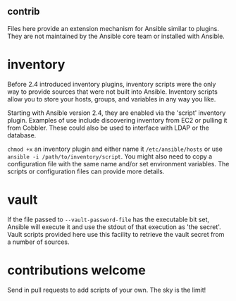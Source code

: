 contrib
-------
Files here provide an extension mechanism for Ansible similar to plugins. They are not maintained by the Ansible core team or installed with Ansible.


inventory
=========

Before 2.4 introduced inventory plugins, inventory scripts were the only way to provide sources that were not built into Ansible. Inventory scripts allow you to store your hosts, groups, and variables in any way you like.

Starting with Ansible version 2.4, they are enabled via the 'script' inventory plugin.
Examples of use include discovering inventory from EC2 or pulling it from Cobbler. These could also be used to interface with LDAP or the database.

`chmod +x` an inventory plugin and either name it `/etc/ansible/hosts` or use `ansible -i /path/to/inventory/script`. You might also need to copy a configuration file with the same name and/or set environment variables. The scripts or configuration files can provide more details.

vault
=====

If the file passed to `--vault-password-file` has the executable bit set, Ansible will execute it and use the stdout of that execution as 'the secret'.
Vault scripts provided here use this facility to retrieve the vault secret from a number of sources.

contributions welcome
=====================

Send in pull requests to add scripts of your own.  The sky is the limit!

